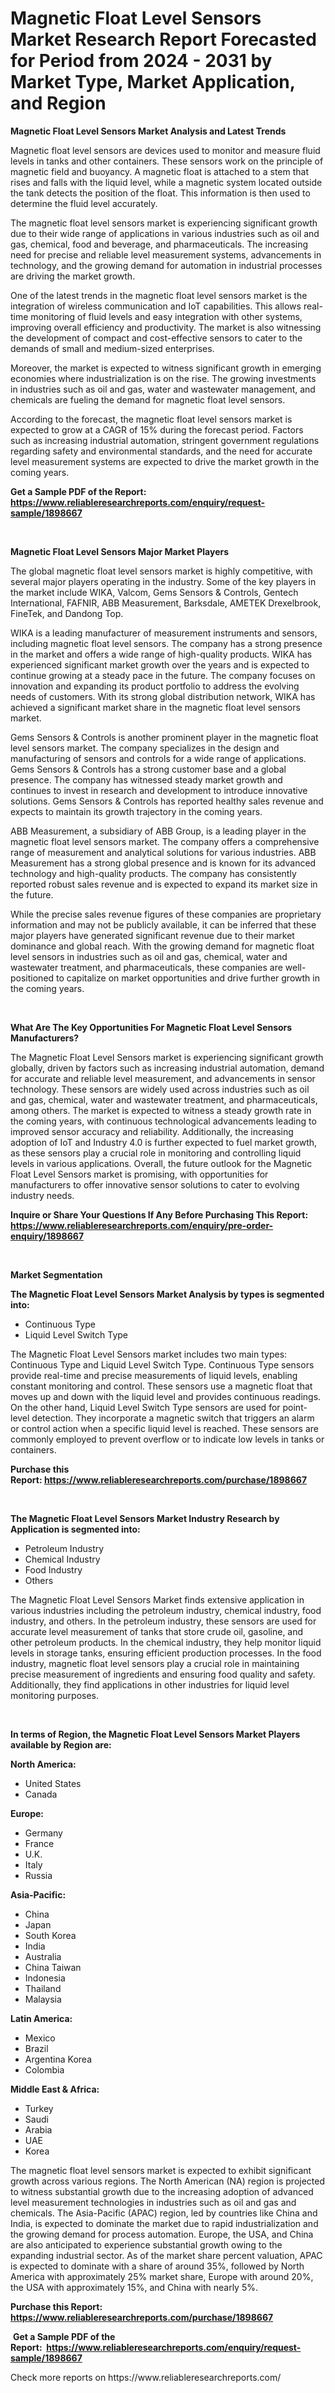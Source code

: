 <p><h1>Magnetic Float Level Sensors Market Research Report Forecasted for Period from 2024 -  2031 by Market Type, Market Application, and Region</h1></p><p><strong>Magnetic Float Level Sensors Market Analysis and Latest Trends</strong></p>
<p><p>Magnetic float level sensors are devices used to monitor and measure fluid levels in tanks and other containers. These sensors work on the principle of magnetic field and buoyancy. A magnetic float is attached to a stem that rises and falls with the liquid level, while a magnetic system located outside the tank detects the position of the float. This information is then used to determine the fluid level accurately.</p><p>The magnetic float level sensors market is experiencing significant growth due to their wide range of applications in various industries such as oil and gas, chemical, food and beverage, and pharmaceuticals. The increasing need for precise and reliable level measurement systems, advancements in technology, and the growing demand for automation in industrial processes are driving the market growth.</p><p>One of the latest trends in the magnetic float level sensors market is the integration of wireless communication and IoT capabilities. This allows real-time monitoring of fluid levels and easy integration with other systems, improving overall efficiency and productivity. The market is also witnessing the development of compact and cost-effective sensors to cater to the demands of small and medium-sized enterprises.</p><p>Moreover, the market is expected to witness significant growth in emerging economies where industrialization is on the rise. The growing investments in industries such as oil and gas, water and wastewater management, and chemicals are fueling the demand for magnetic float level sensors.</p><p>According to the forecast, the magnetic float level sensors market is expected to grow at a CAGR of 15% during the forecast period. Factors such as increasing industrial automation, stringent government regulations regarding safety and environmental standards, and the need for accurate level measurement systems are expected to drive the market growth in the coming years.</p></p>
<p><strong>Get a Sample PDF of the Report:&nbsp; <a href="https://www.reliableresearchreports.com/enquiry/request-sample/1898667">https://www.reliableresearchreports.com/enquiry/request-sample/1898667</a></strong></p>
<p>&nbsp;</p>
<p><strong>Magnetic Float Level Sensors Major Market Players</strong></p>
<p><p>The global magnetic float level sensors market is highly competitive, with several major players operating in the industry. Some of the key players in the market include WIKA, Valcom, Gems Sensors & Controls, Gentech International, FAFNIR, ABB Measurement, Barksdale, AMETEK Drexelbrook, FineTek, and Dandong Top.</p><p>WIKA is a leading manufacturer of measurement instruments and sensors, including magnetic float level sensors. The company has a strong presence in the market and offers a wide range of high-quality products. WIKA has experienced significant market growth over the years and is expected to continue growing at a steady pace in the future. The company focuses on innovation and expanding its product portfolio to address the evolving needs of customers. With its strong global distribution network, WIKA has achieved a significant market share in the magnetic float level sensors market.</p><p>Gems Sensors & Controls is another prominent player in the magnetic float level sensors market. The company specializes in the design and manufacturing of sensors and controls for a wide range of applications. Gems Sensors & Controls has a strong customer base and a global presence. The company has witnessed steady market growth and continues to invest in research and development to introduce innovative solutions. Gems Sensors & Controls has reported healthy sales revenue and expects to maintain its growth trajectory in the coming years.</p><p>ABB Measurement, a subsidiary of ABB Group, is a leading player in the magnetic float level sensors market. The company offers a comprehensive range of measurement and analytical solutions for various industries. ABB Measurement has a strong global presence and is known for its advanced technology and high-quality products. The company has consistently reported robust sales revenue and is expected to expand its market size in the future.</p><p>While the precise sales revenue figures of these companies are proprietary information and may not be publicly available, it can be inferred that these major players have generated significant revenue due to their market dominance and global reach. With the growing demand for magnetic float level sensors in industries such as oil and gas, chemical, water and wastewater treatment, and pharmaceuticals, these companies are well-positioned to capitalize on market opportunities and drive further growth in the coming years.</p></p>
<p>&nbsp;</p>
<p><strong>What Are The Key Opportunities For Magnetic Float Level Sensors Manufacturers?</strong></p>
<p><p>The Magnetic Float Level Sensors market is experiencing significant growth globally, driven by factors such as increasing industrial automation, demand for accurate and reliable level measurement, and advancements in sensor technology. These sensors are widely used across industries such as oil and gas, chemical, water and wastewater treatment, and pharmaceuticals, among others. The market is expected to witness a steady growth rate in the coming years, with continuous technological advancements leading to improved sensor accuracy and reliability. Additionally, the increasing adoption of IoT and Industry 4.0 is further expected to fuel market growth, as these sensors play a crucial role in monitoring and controlling liquid levels in various applications. Overall, the future outlook for the Magnetic Float Level Sensors market is promising, with opportunities for manufacturers to offer innovative sensor solutions to cater to evolving industry needs.</p></p>
<p><strong>Inquire or Share Your Questions If Any Before Purchasing This Report: <a href="https://www.reliableresearchreports.com/enquiry/pre-order-enquiry/1898667">https://www.reliableresearchreports.com/enquiry/pre-order-enquiry/1898667</a></strong></p>
<p>&nbsp;</p>
<p><strong>Market Segmentation</strong></p>
<p><strong>The Magnetic Float Level Sensors Market Analysis by types is segmented into:</strong></p>
<p><ul><li>Continuous Type</li><li>Liquid Level Switch Type</li></ul></p>
<p><p>The Magnetic Float Level Sensors market includes two main types: Continuous Type and Liquid Level Switch Type. Continuous Type sensors provide real-time and precise measurements of liquid levels, enabling constant monitoring and control. These sensors use a magnetic float that moves up and down with the liquid level and provides continuous readings. On the other hand, Liquid Level Switch Type sensors are used for point-level detection. They incorporate a magnetic switch that triggers an alarm or control action when a specific liquid level is reached. These sensors are commonly employed to prevent overflow or to indicate low levels in tanks or containers.</p></p>
<p><strong>Purchase this Report:&nbsp;<a href="https://www.reliableresearchreports.com/purchase/1898667">https://www.reliableresearchreports.com/purchase/1898667</a></strong></p>
<p>&nbsp;</p>
<p><strong>The Magnetic Float Level Sensors Market Industry Research by Application is segmented into:</strong></p>
<p><ul><li>Petroleum Industry</li><li>Chemical Industry</li><li>Food Industry</li><li>Others</li></ul></p>
<p><p>The Magnetic Float Level Sensors Market finds extensive application in various industries including the petroleum industry, chemical industry, food industry, and others. In the petroleum industry, these sensors are used for accurate level measurement of tanks that store crude oil, gasoline, and other petroleum products. In the chemical industry, they help monitor liquid levels in storage tanks, ensuring efficient production processes. In the food industry, magnetic float level sensors play a crucial role in maintaining precise measurement of ingredients and ensuring food quality and safety. Additionally, they find applications in other industries for liquid level monitoring purposes.</p></p>
<p>&nbsp;</p>
<p><strong>In terms of Region, the Magnetic Float Level Sensors Market Players available by Region are:</strong></p>
<p>
    <p> <strong> North America: </strong>
        <ul>
            <li>United States</li>
            <li>Canada</li>
        </ul>
        </p> 
    <p> <strong> Europe: </strong>
        <ul>
            <li>Germany</li>
            <li>France</li>
            <li>U.K.</li>
            <li>Italy</li>
            <li>Russia</li>
        </ul>
        </p> 
    <p> <strong> Asia-Pacific: </strong>
        <ul>
            <li>China</li>
            <li>Japan</li>
            <li>South Korea</li>
            <li>India</li>
            <li>Australia</li>
            <li>China Taiwan</li>
            <li>Indonesia</li>
            <li>Thailand</li>
            <li>Malaysia</li>
        </ul>
        </p> 
    <p> <strong> Latin America: </strong>
        <ul>
            <li>Mexico</li>
            <li>Brazil</li>
            <li>Argentina Korea</li>
            <li>Colombia</li>
        </ul>
        </p> 
    <p> <strong> Middle East & Africa: </strong>
        <ul>
            <li>Turkey</li>
            <li>Saudi</li>
            <li>Arabia</li>
            <li>UAE</li>
            <li>Korea</li>
        </ul>
    </p>
    </p>
<p><p>The magnetic float level sensors market is expected to exhibit significant growth across various regions. The North American (NA) region is projected to witness substantial growth due to the increasing adoption of advanced level measurement technologies in industries such as oil and gas and chemicals. The Asia-Pacific (APAC) region, led by countries like China and India, is expected to dominate the market due to rapid industrialization and the growing demand for process automation. Europe, the USA, and China are also anticipated to experience substantial growth owing to the expanding industrial sector. As of the market share percent valuation, APAC is expected to dominate with a share of around 35%, followed by North America with approximately 25% market share, Europe with around 20%, the USA with approximately 15%, and China with nearly 5%.</p></p>
<p><strong>Purchase this Report: <a href="https://www.reliableresearchreports.com/purchase/1898667">https://www.reliableresearchreports.com/purchase/1898667</a></strong></p>
<p>&nbsp;<strong>Get a Sample PDF of the Report:&nbsp;&nbsp;<a href="https://www.reliableresearchreports.com/enquiry/request-sample/1898667">https://www.reliableresearchreports.com/enquiry/request-sample/1898667</a></strong></p>
<p><strong></strong></p>
<p>Check more reports on https://www.reliableresearchreports.com/</p>